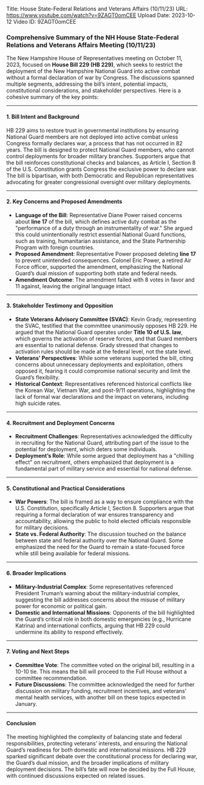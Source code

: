 Title: House State-Federal Relations and Veterans Affairs (10/11/23)
URL: https://www.youtube.com/watch?v=9ZAGT0omCEE
Upload Date: 2023-10-12
Video ID: 9ZAGT0omCEE

### Comprehensive Summary of the NH House State-Federal Relations and Veterans Affairs Meeting (10/11/23)

The New Hampshire House of Representatives meeting on October 11, 2023, focused on **House Bill 229 (HB 229)**, which seeks to restrict the deployment of the New Hampshire National Guard into active combat without a formal declaration of war by Congress. The discussions spanned multiple segments, addressing the bill’s intent, potential impacts, constitutional considerations, and stakeholder perspectives. Here is a cohesive summary of the key points:

---

#### **1. Bill Intent and Background**
HB 229 aims to restore trust in governmental institutions by ensuring National Guard members are not deployed into active combat unless Congress formally declares war, a process that has not occurred in 82 years. The bill is designed to protect National Guard members, who cannot control deployments for broader military branches. Supporters argue that the bill reinforces constitutional checks and balances, as Article I, Section 8 of the U.S. Constitution grants Congress the exclusive power to declare war. The bill is bipartisan, with both Democratic and Republican representatives advocating for greater congressional oversight over military deployments.

---

#### **2. Key Concerns and Proposed Amendments**
- **Language of the Bill**: Representative Diane Power raised concerns about **line 17** of the bill, which defines active duty combat as the "performance of a duty through an instrumentality of war." She argued this could unintentionally restrict essential National Guard functions, such as training, humanitarian assistance, and the State Partnership Program with foreign countries.  
- **Proposed Amendment**: Representative Power proposed deleting **line 17** to prevent unintended consequences. Colonel Eric Power, a retired Air Force officer, supported the amendment, emphasizing the National Guard’s dual mission of supporting both state and federal needs.  
- **Amendment Outcome**: The amendment failed with 8 votes in favor and 11 against, leaving the original language intact.

---

#### **3. Stakeholder Testimony and Opposition**
- **State Veterans Advisory Committee (SVAC)**: Kevin Grady, representing the SVAC, testified that the committee unanimously opposes HB 229. He argued that the National Guard operates under **Title 10 of U.S. law**, which governs the activation of reserve forces, and that Guard members are essential to national defense. Grady stressed that changes to activation rules should be made at the federal level, not the state level.  
- **Veterans’ Perspectives**: While some veterans supported the bill, citing concerns about unnecessary deployments and exploitation, others opposed it, fearing it could compromise national security and limit the Guard’s flexibility.  
- **Historical Context**: Representatives referenced historical conflicts like the Korean War, Vietnam War, and post-9/11 operations, highlighting the lack of formal war declarations and the impact on veterans, including high suicide rates.  

---

#### **4. Recruitment and Deployment Concerns**
- **Recruitment Challenges**: Representatives acknowledged the difficulty in recruiting for the National Guard, attributing part of the issue to the potential for deployment, which deters some individuals.  
- **Deployment’s Role**: While some argued that deployment has a "chilling effect" on recruitment, others emphasized that deployment is a fundamental part of military service and essential for national defense.  

---

#### **5. Constitutional and Practical Considerations**
- **War Powers**: The bill is framed as a way to ensure compliance with the U.S. Constitution, specifically Article I, Section 8. Supporters argue that requiring a formal declaration of war ensures transparency and accountability, allowing the public to hold elected officials responsible for military decisions.  
- **State vs. Federal Authority**: The discussion touched on the balance between state and federal authority over the National Guard. Some emphasized the need for the Guard to remain a state-focused force while still being available for federal missions.  

---

#### **6. Broader Implications**
- **Military-Industrial Complex**: Some representatives referenced President Truman’s warning about the military-industrial complex, suggesting the bill addresses concerns about the misuse of military power for economic or political gain.  
- **Domestic and International Missions**: Opponents of the bill highlighted the Guard’s critical role in both domestic emergencies (e.g., Hurricane Katrina) and international conflicts, arguing that HB 229 could undermine its ability to respond effectively.  

---

#### **7. Voting and Next Steps**
- **Committee Vote**: The committee voted on the original bill, resulting in a 10-10 tie. This means the bill will proceed to the Full House without a committee recommendation.  
- **Future Discussions**: The committee acknowledged the need for further discussion on military funding, recruitment incentives, and veterans’ mental health services, with another bill on these topics expected in January.  

---

#### **Conclusion**
The meeting highlighted the complexity of balancing state and federal responsibilities, protecting veterans’ interests, and ensuring the National Guard’s readiness for both domestic and international missions. HB 229 sparked significant debate over the constitutional process for declaring war, the Guard’s dual mission, and the broader implications of military deployment decisions. The bill’s fate will now be decided by the Full House, with continued discussions expected on related issues.
